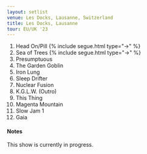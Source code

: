 ```yaml
---
layout: setlist
venue: Les Docks, Lausanne, Switzerland
title: Les Docks, Lausanne
tour: EU/UK '23
---
```


1. Head On/Pill
   {% include segue.html type="->" %}
2. Sea of Trees
   {% include segue.html type="->" %}
3. Presumptuous
4. The Garden Goblin
5. Iron Lung
6. Sleep Drifter
7. Nuclear Fusion
8. K.G.L.W. (Outro)
9. This Thing
10. Magenta Mountain
11. Slow Jam 1
12. Gaia

<!--snippet-->

#### Notes
This show is currently in progress.

